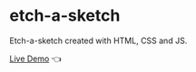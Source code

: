 # etch-a-sketch

Etch-a-sketch created with HTML, CSS and JS.

[Live Demo](https://overexprosed.github.io/etch-a-sketch/) :point_left:
